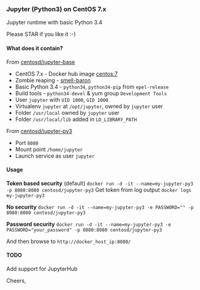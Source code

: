 ###  Jupyter (Python3) on CentOS 7.x

Jupyter runtime with basic Python 3.4

Please STAR if you like it :-)

#### What does it contain?

From [centosd/jupyter-base](https://hub.docker.com/r/centosd/jupyter-base/)

* CentOS 7.x - Docker hub image [centos:7](https://hub.docker.com/_/centos/)
* Zombie reaping - [smell-baron](https://github.com/ohjames/smell-baron)
* Basic Python 3.4 - `python34`, `python34-pip` from `epel-release`
* Build tools - `python34-devel` & yum group `Development Tools`
* User `jupyter` with `UID 1000`, `GID 1000`
* Virtualenv `jupyter` at `/opt/jupyter`, owned by `jupyter` user
* Folder `/usr/local` owned by `jupyter` user
* Folder `/usr/local/lib` added in `LD_LIBRARY_PATH`

From [centosd/jupyter-py3](https://hub.docker.com/r/centosd/jupyter-py3/)

* Port `8080`
* Mount point `/home/jupyter`
* Launch service as user `jupyter`


#### Usage

**Token based security** (default)
`docker run -d -it --name=my-jupyter-py3 -p 8080:8080 centosd/jupyter-py3`
Get token from log output
`docker logs my-jupyter-py3`

**No security**
`docker run -d -it --name=my-jupyter-py3 -e PASSWORD="" -p 8080:8080 centosd/jupyter-py3`

**Password security**
`docker run -d -it --name=my-jupyter-py3 -e PASSWORD="your_password" -p 8080:8080 centosd/jupyter-py3`

And then browse to `http://docker_host_ip:8080/`

#### TODO

Add support for JupyterHub

Cheers,
